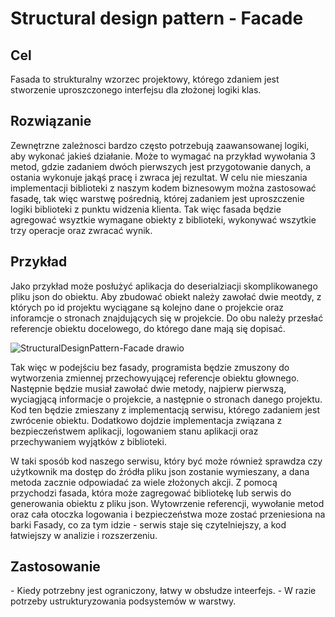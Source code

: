 <h1>Structural design pattern - Facade</h1>
<h2>Cel</h2>
Fasada to strukturalny wzorzec projektowy, którego zdaniem jest stworzenie uproszczonego interfejsu dla złożonej logiki klas. 

<h2>Rozwiązanie</h2>
Zewnętrzne zależnosci bardzo często potrzebują zaawansowanej logiki, aby wykonać jakieś działanie. Może to wymagać na przykład wywołania 3 metod, 
gdzie zadaniem dwóch pierwszych jest przygotowanie danych, a ostania wykonuje jakąś pracę i zwraca jej rezultat.
W celu nie mieszania implementacji biblioteki z naszym kodem biznesowym można zastosować fasadę, tak więc warstwę pośrednią, której zadaniem jest uproszczenie logiki biblioteki z punktu widzenia klienta.
Tak więc fasada będzie agregować wsyztkie wymagane obiekty z biblioteki, wykonywać wszytkie trzy operacje oraz zwracać wynik.

<h2>Przykład</h2>
Jako przykład może posłużyć aplikacja do deserialziacji skomplikowanego pliku json do obiektu. Aby zbudować obiekt należy zawołać dwie meotdy, z których po id projektu wyciągane są kolejno dane o projekcie oraz inforamcje o stronach znajdujących się w projekcie.
Do obu należy przesłać referencje obiektu docelowego, do którego dane mają się dopisać.

![StructuralDesignPattern-Facade drawio](https://user-images.githubusercontent.com/17592328/212749329-7a2f5907-d440-400f-8c63-a82ff814f8ef.svg)

Tak więc w podejściu bez fasady, programista będzie zmuszony do wytworzenia zmiennej przechowyującej referencje obiektu głownego.
Następnie będzie musiał zawołać dwie metody, najpierw pierwszą, wyciagjącą informacje o projekcie, a następnie o stronach danego projektu.
Kod ten będzie zmieszany z implementacją serwisu, którego zadaniem jest zwrócenie obiektu. Dodatkowo dojdzie implementacja związana z bezpieczeństwem aplikacji, logowaniem stanu aplikacji oraz przechywaniem wyjątków z biblioteki.

W taki sposób kod naszego serwisu, który być może również sprawdza czy użytkownik ma dostęp do źródła pliku json zostanie wymieszany, a dana metoda zacznie odpowiadać za wiele złożonych akcji.
Z pomocą przychodzi fasada, która może zagregować bibliotekę lub serwis do generowania obiektu z pliku json. Wytowrzenie referencji, wywołanie metod oraz cała otoczka logowania i bezpieczeństwa moze zostać przeniesiona na barki Fasady, co za tym idzie - serwis staje się czytelniejszy, a kod łatwiejszy w analizie i rozszerzeniu.

<h2>Zastosowanie</h2>
- Kiedy potrzebny jest ograniczony, łatwy w obsłudze inteerfejs.
- W razie potrzeby ustrukturyzowania podsystemów w warstwy.
